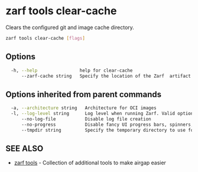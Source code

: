 # zarf tools clear-cache

Clears the configured git and image cache directory.

``` bash
zarf tools clear-cache [flags]
```

## Options

``` bash
  -h, --help                help for clear-cache
      --zarf-cache string   Specify the location of the Zarf  artifact cache (images and git repositories) (default "~/.zarf-cache")
```

## Options inherited from parent commands

``` bash
  -a, --architecture string   Architecture for OCI images
  -l, --log-level string      Log level when running Zarf. Valid options are: warn, info, debug, trace (default "info")
      --no-log-file           Disable log file creation
      --no-progress           Disable fancy UI progress bars, spinners, logos, etc
      --tmpdir string         Specify the temporary directory to use for intermediate files
```

## SEE ALSO

* [zarf tools](zarf_tools.md) - Collection of additional tools to make airgap easier
